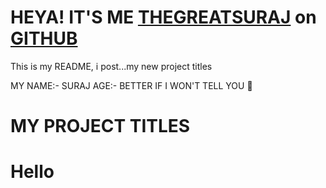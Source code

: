 # HEYA! IT'S ME [THEGREATSURAJ](https://t.me/thegreatsuraj) on [GITHUB](https://github.com)

This is my README, i post...my new project titles 

MY NAME:- SURAJ
AGE:- BETTER IF I WON'T TELL YOU 🙂

# MY PROJECT TITLES
 

# Hello
